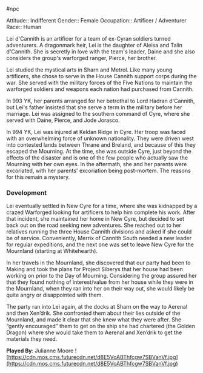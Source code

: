 #npc 

Attitude:: Indifferent
Gender:: Female
Occupation:: Artificer / Adventurer
Race:: Human

Lei d'Cannith is an artificer for a team of ex-Cyran soldiers turned adventurers. A dragonmark heir, Lei is the daughter of Aleisa and Talin d'Cannith. She is secretly in love with the team's leader, Daine and she also considers the group's warforged ranger, Pierce, her brother.

Lei studied the mystical arts in Sharn and Metrol. Like many young artificers, she chose to serve in the House Cannith support corps during the war. She served with the military forces of the Five Nations to maintain the warforged soldiers and weapons each nation had purchased from Cannith.

In 993 YK, her parents arranged for her betrothal to Lord Hadran d'Cannith, but Lei's father insisted that she serve a term in the military before her marriage. Lei was assigned to the southern command of Cyre, where she served with Daine, Pierce, and Jode Jorasco.

In 994 YK, Lei was injured at Keldan Ridge in Cyre. Her troop was faced with an overwhelming force of unknown nationality. They were driven west into contested lands between Thrane and Breland, and because of this they escaped the Mourning. At the time, she was outside Cyre, just beyond the effects of the disaster and is one of the few people who actually saw the Mourning with her own eyes. In the aftermath, she and her parents were excoriated, with her parents' excoriation being post-mortem. The reasons for this remain a mystery.

### Development

Lei eventually settled in New Cyre for a time, where she was kidnapped by a crazed Warforged looking for artificers to help him complete his work. After that incident, she maintained her home in New Cyre, but decided to set back out on the road seeking new adventures. She reached out to her relatives running the three House Cannith divisions and asked if she could be of service. Conveniently, Merrix of Cannith South needed a new leader for regular expeditions, and the next one was set to leave New Cyre for the Mournland (starting at Whitehearth).

In her travels in the Mournland, she discovered that our party had been to Making and took the plans for Project Siberys that her house had been working on prior to the Day of Mourning. Considering the group assured her that they found nothing of interest/value from her house while they were in the Mournland, when they ran into her on their way out, she would likely be quite angry or disappointed with them.

The party ran into Lei again, at the docks at Sharn on the way to Aerenal and then Xen’drik. She confronted them about their lies outside of the Mournland, and made it clear that she knew what they were after. She “gently encouraged” them to get on the ship she had chartered (the Golden Dragon) where she would take them to Aerenal and Xen’drik to get the materials they need.

**Played By**: Julianne Moore
![https://cdn.mos.cms.futurecdn.net/d8E5VoABThfcgw7SBVanVf.jpg](https://cdn.mos.cms.futurecdn.net/d8E5VoABThfcgw7SBVanVf.jpg)
